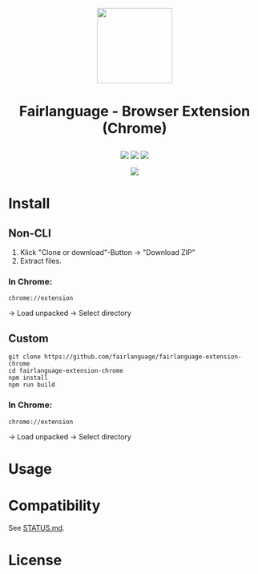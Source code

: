 <p align="center"><img src="https://github.com/florianmaxim/fairlanguage-extension-chrome/blob/master/icon-white.png" width="150" height="150"></img></p>

# <p align="center">Fairlanguage - Browser Extension (Chrome)</p>

<p align="center">
<img src="https://img.shields.io/badge/Google%20Mail-25%25-green.svg"></img> <img src="https://img.shields.io/badge/Outlook%20Live-25%25-green.svg"></img> <img src="https://img.shields.io/badge/Yahoo%20Mail-25%25-green.svg"></img>
</p>

<p align="center">
<img src="https://img.shields.io/badge/Slack-12%25-orange.svg"></img>
</p>

# Install

## Non-CLI

1. Klick "Clone or download"-Button -> "Download  ZIP"
2. Extract files.

### In Chrome:

```
chrome://extension
```

-> Load unpacked -> Select directory 

## Custom

```
git clone https://github.com/fairlanguage/fairlanguage-extension-chrome
cd fairlanguage-extension-chrome
npm install
npm run build
```

### In Chrome:

```
chrome://extension
```

-> Load unpacked -> Select directory 

# Usage

# Compatibility

See [STATUS.md](STATUS.md).

# License